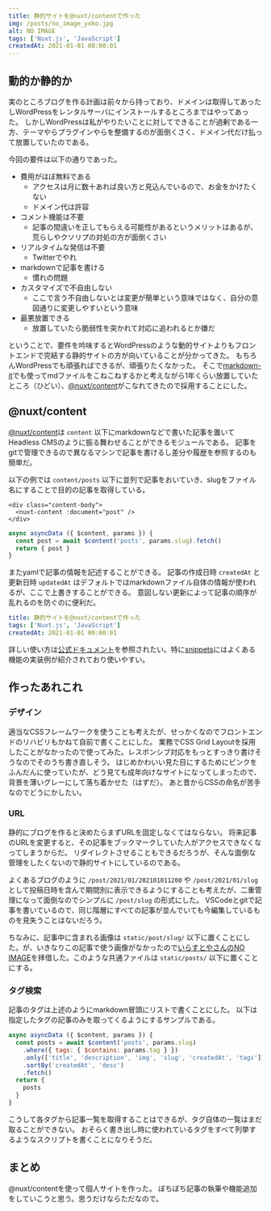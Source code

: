 ```yaml
---
title: 静的サイトを@nuxt/contentで作った
img: /posts/no_image_yoko.jpg
alt: NO IMAGE
tags: ['Nuxt.js', 'JavaScript']
createdAt: 2021-01-01 00:00:01
---
```


## 動的か静的か
実のところブログを作る計画は前々から持っており、ドメインは取得してあったしWordPressをレンタルサーバにインストールするところまではやってあった。
しかしWordPressは私がやりたいことに対してできることが過剰である一方、テーマやらプラグインやらを整備するのが面倒くさく、ドメイン代だけ払って放置していたのである。
<!--more-->
今回の要件は以下の通りであった。
- 費用がほぼ無料である
  - アクセスは月に数十あれば良い方と見込んでいるので、お金をかけたくない
  - ドメイン代は許容
- コメント機能は不要
  - 記事の間違いを正してもらえる可能性があるというメリットはあるが、荒らしやクソリプの対処の方が面倒くさい
- リアルタイムな発信は不要
  - Twitterでやれ
- markdownで記事を書ける
  - 慣れの問題
- カスタマイズで不自由しない
  - ここで言う不自由しないとは変更が簡単という意味ではなく、自分の意図通りに変更しやすいという意味
- 最悪放置できる
  - 放置していたら脆弱性を突かれて対応に追われるとか嫌だ

ということで、要件を吟味するとWordPressのような動的サイトよりもフロントエンドで完結する静的サイトの方が向いていることが分かってきた。
もちろんWordPressでも頑張ればできるが、頑張りたくなかった。
そこで[markdown-it](https://github.com/markdown-it/markdown-it)でも使ってmdファイルをこねこねするかと考えながら1年くらい放置していたところ（ひどい）、[@nuxt/content](https://github.com/nuxt/content)がこなれてきたので採用することにした。

## @nuxt/content
[@nuxt/content](https://github.com/nuxt/content)は `content` 以下にmarkdownなどで書いた記事を置いてHeadless CMSのように振る舞わせることができるモジュールである。
記事をgitで管理できるので異なるマシンで記事を書けるし差分や履歴を参照するのも簡単だ。

以下の例では `content/posts` 以下に並列で記事をおいていき、slugをファイル名にすることで目的の記事を取得している。
```vue
<div class="content-body">
  <nuxt-content :document="post" />
</div>
```
```js
async asyncData ({ $content, params }) {
  const post = await $content('posts', params.slug).fetch()
  return { post }
}
```
またyamlで記事の情報を記述することができる。
記事の作成日時 `createdAt` と更新日時 `updatedAt` はデフォルトではmarkdownファイル自体の情報が使われるが、ここで上書きすることができる。
意図しない更新によって記事の順序が乱れるのを防ぐのに便利だ。
```yaml
title: 静的サイトを@nuxt/contentで作った
tags: ['Nuxt.js', 'JavaScript']
createdAt: 2021-01-01 00:00:01
```
詳しい使い方は[公式ドキュメント](https://content.nuxtjs.org/)を参照されたい。特に[snippets](https://content.nuxtjs.org/snippets)にはよくある機能の実装例が紹介されており使いやすい。

## 作ったあれこれ
### デザイン
適当なCSSフレームワークを使うことも考えたが、せっかくなのでフロントエンドのリハビリもかねて自前で書くことにした。
業務でCSS Grid Layoutを採用したことがなかったので使ってみた。レスポンシブ対応をもっとすっきり書けそうなのでそのうち書き直しそう。
はじめかわいい見た目にするためにピンクをふんだんに使っていたが、どう見ても成年向けなサイトになってしまったので、背景を薄いグレーにして落ち着かせた（はずだ）。
あと昔からCSSの命名が苦手なのでどうにかしたい。

### URL
静的にブログを作ると決めたらまずURLを固定しなくてはならない。
将来記事のURLを変更すると、その記事をブックマークしていた人がアクセスできなくなってしまうからだ。
リダイレクトさせることもできるだろうが、そんな面倒な管理をしたくないので静的サイトにしているのである。

よくあるブログのように `/post/2021/01/202101011200` や `/post/2021/01/slug` として投稿日時を含んで期間別に表示できるようにすることも考えたが、二重管理になって面倒なのでシンプルに `/post/slug` の形式にした。
VSCodeとgitで記事を書いているので、同じ階層にすべての記事が並んでいても今編集しているものを見失うことはないだろう。

ちなみに、記事中に含まれる画像は `static/post/slug/` 以下に置くことにした。が、いきなりこの記事で使う画像がなかったので[いらすとやさんのNO IMAGE](https://www.irasutoya.com/2020/04/no-image.html)を拝借した。このような共通ファイルは `static/posts/` 以下に置くことにする。

### タグ検索
記事のタグは上述のようにmarkdown冒頭にリストで書くことにした。
以下は指定したタグの記事のみを取ってくるようにするサンプルである。

```js
async asyncData ({ $content, params }) {
  const posts = await $content('posts', params.slug)
    .where({ tags: { $contains: params.tag } })
    .only(['title', 'description', 'img', 'slug', 'createdAt', 'tags'])
    .sortBy('createdAt', 'desc')
    .fetch()
  return {
    posts
  }
}
```

こうして各タグから記事一覧を取得することはできるが、タグ自体の一覧はまだ取ることができない。
おそらく書き出し時に使われているタグをすべて列挙するようなスクリプトを書くことになりそうだ。

## まとめ
@nuxt/contentを使って個人サイトを作った。
ぼちぼち記事の執筆や機能追加をしていこうと思う。思うだけならただなので。
